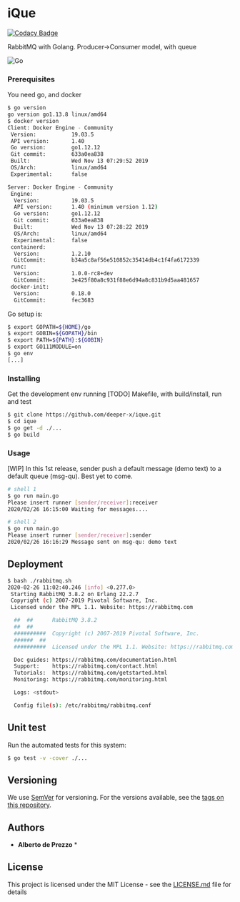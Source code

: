 # iQue

[![Codacy Badge](https://api.codacy.com/project/badge/Grade/cb8ee4ca23764801b9274e5d18755f38)](https://app.codacy.com/manual/deeper-x/ique?utm_source=github.com&utm_medium=referral&utm_content=deeper-x/ique&utm_campaign=Badge_Grade_Settings)

RabbitMQ with Golang. Producer->Consumer model, with queue 

![Go](https://github.com/deeper-x/ique/workflows/Go/badge.svg)


### Prerequisites

You need go, and docker

```bash
$ go version
go version go1.13.8 linux/amd64
$ docker version
Client: Docker Engine - Community
 Version:           19.03.5
 API version:       1.40
 Go version:        go1.12.12
 Git commit:        633a0ea838
 Built:             Wed Nov 13 07:29:52 2019
 OS/Arch:           linux/amd64
 Experimental:      false

Server: Docker Engine - Community
 Engine:
  Version:          19.03.5
  API version:      1.40 (minimum version 1.12)
  Go version:       go1.12.12
  Git commit:       633a0ea838
  Built:            Wed Nov 13 07:28:22 2019
  OS/Arch:          linux/amd64
  Experimental:     false
 containerd:
  Version:          1.2.10
  GitCommit:        b34a5c8af56e510852c35414db4c1f4fa6172339
 runc:
  Version:          1.0.0-rc8+dev
  GitCommit:        3e425f80a8c931f88e6d94a8c831b9d5aa481657
 docker-init:
  Version:          0.18.0
  GitCommit:        fec3683

```

Go setup is:

```bash
$ export GOPATH=${HOME}/go
$ export GOBIN=${GOPATH}/bin
$ export PATH=${PATH}:${GOBIN}
$ export GO111MODULE=on
$ go env
[...]
```

### Installing

Get the development env running
[TODO] Makefile, with build/install, run and test

```bash
$ git clone https://github.com/deeper-x/ique.git
$ cd ique
$ go get -d ./...
$ go build

```

### Usage

[WIP] In this 1st release, sender push a default message (demo text) to a default queue (msg-qu). Best yet to come.

```bash
# shell 1
$ go run main.go 
Please insert runner [sender/receiver]:receiver
2020/02/26 16:15:00 Waiting for messages....

# shell 2
$ go run main.go 
Please insert runner [sender/receiver]:sender
2020/02/26 16:16:29 Message sent on msg-qu: demo text


```

## Deployment

```bash
$ bash ./rabbitmq.sh
2020-02-26 11:02:40.246 [info] <0.277.0> 
 Starting RabbitMQ 3.8.2 on Erlang 22.2.7
 Copyright (c) 2007-2019 Pivotal Software, Inc.
 Licensed under the MPL 1.1. Website: https://rabbitmq.com

  ##  ##      RabbitMQ 3.8.2
  ##  ##
  ##########  Copyright (c) 2007-2019 Pivotal Software, Inc.
  ######  ##
  ##########  Licensed under the MPL 1.1. Website: https://rabbitmq.com

  Doc guides: https://rabbitmq.com/documentation.html
  Support:    https://rabbitmq.com/contact.html
  Tutorials:  https://rabbitmq.com/getstarted.html
  Monitoring: https://rabbitmq.com/monitoring.html

  Logs: <stdout>

  Config file(s): /etc/rabbitmq/rabbitmq.conf
```

## Unit test

Run the automated tests for this system:

```bash
$ go test -v -cover ./...
```



## Versioning

We use [SemVer](http://semver.org/) for versioning. For the versions available, see the [tags on this repository](https://github.com/deeper-x/ique/tags). 

## Authors

* **Alberto de Prezzo** *


## License

This project is licensed under the MIT License - see the [LICENSE.md](LICENSE.md) file for details

